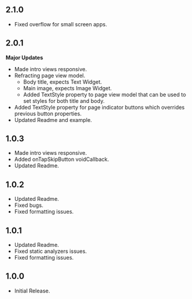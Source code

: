## 2.1.0
* Fixed overflow for small screen apps.

## 2.0.1
**Major Updates**
* Made intro views responsive.
* Refracting page view model.
  - Body title, expects Text Widget.
  - Main image, expects Image Widget.
  - Added TextStyle property to page view model that can be used to set styles for both title and body. 
* Added TextStyle property for page indicator buttons which overrides previous button properties.
* Updated Readme and example.

## 1.0.3

* Made intro views responsive.
* Added onTapSkipButton voidCallback.
* Updated Readme.

## 1.0.2

* Updated Readme.
* Fixed bugs.
* Fixed formatting issues.

## 1.0.1

* Updated Readme.
* Fixed static analyzers issues.
* Fixed formatting issues.

## 1.0.0

* Initial Release.
